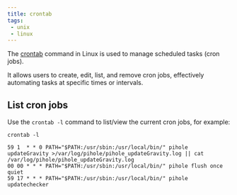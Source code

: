 ```yaml
---
title: crontab
tags:
 - unix
 - linux
---
```


The [crontab](https://man7.org/linux/man-pages/man5/crontab.5.html) command in Linux is used to manage scheduled tasks (cron jobs). 
<!--more-->
It allows users to create, edit, list, and remove cron jobs, effectively automating tasks at specific times or intervals.

## List cron jobs

Use the `crontab -l` command to list/view the current cron jobs, for example:

```shell
crontab -l
```
```text
59 1  * * 0 PATH="$PATH:/usr/sbin:/usr/local/bin/" pihole updateGravity >/var/log/pihole/pihole_updateGravity.log || cat /var/log/pihole/pihole_updateGravity.log
00 00 * * * PATH="$PATH:/usr/sbin:/usr/local/bin/" pihole flush once quiet
59 17 * * * PATH="$PATH:/usr/sbin:/usr/local/bin/" pihole updatechecker
```
